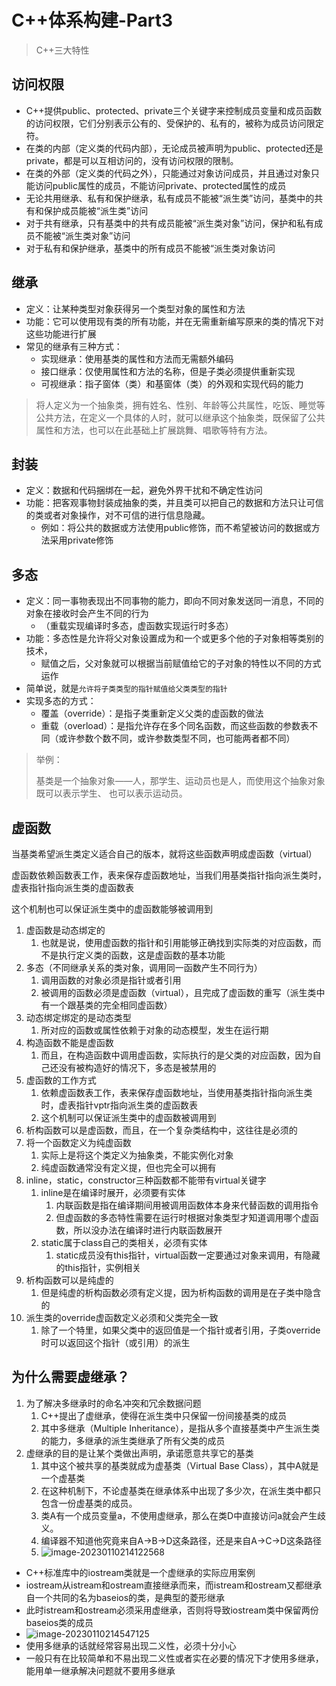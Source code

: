 # C++体系构建-Part3

> C++三大特性

## 访问权限

- C++提供public、protected、private三个关键字来控制成员变量和成员函数的访问权限，它们分别表示公有的、受保护的、私有的，被称为成员访问限定符。
- 在类的内部（定义类的代码内部），无论成员被声明为public、protected还是private，都是可以互相访问的，没有访问权限的限制。
- 在类的外部（定义类的代码之外），只能通过对象访问成员，并且通过对象只能访问public属性的成员，不能访问private、protected属性的成员
- 无论共用继承、私有和保护继承，私有成员不能被“派生类”访问，基类中的共有和保护成员能被“派生类”访问
- 对于共有继承，只有基类中的共有成员能被“派生类对象”访问，保护和私有成员不能被“派生类对象”访问
- 对于私有和保护继承，基类中的所有成员不能被“派生类对象访问

## 继承

- 定义：让某种类型对象获得另一个类型对象的属性和方法
- 功能：它可以使用现有类的所有功能，并在无需重新编写原来的类的情况下对这些功能进行扩展
- 常见的继承有三种方式：
  - 实现继承：使用基类的属性和方法而无需额外编码
  - 接口继承：仅使用属性和方法的名称，但是子类必须提供重新实现
  - 可视继承：指子窗体（类）和基窗体（类）的外观和实现代码的能力

> 将人定义为一个抽象类，拥有姓名、性别、年龄等公共属性，吃饭、睡觉等公共方法，在定义一个具体的人时，就可以继承这个抽象类，既保留了公共属性和方法，也可以在此基础上扩展跳舞、唱歌等特有方法。

## 封装

- 定义：数据和代码捆绑在一起，避免外界干扰和不确定性访问
- 功能：把客观事物封装成抽象的类，并且类可以把自己的数据和方法只让可信的类或者对象操作，对不可信的进行信息隐藏。
  - 例如：将公共的数据或方法使用public修饰，而不希望被访问的数据或方法采用private修饰

## 多态

- 定义：同一事物表现出不同事物的能力，即向不同对象发送同一消息，不同的对象在接收时会产生不同的行为
  - （重载实现编译时多态，虚函数实现运行时多态）
- 功能：多态性是允许将父对象设置成为和一个或更多个他的子对象相等类别的技术，
  - 赋值之后，父对象就可以根据当前赋值给它的子对象的特性以不同的方式运作
- 简单说，就是`允许将子类类型的指针赋值给父类类型的指针`
- 实现多态的方式：
  - 覆盖（override）：是指子类重新定义父类的虚函数的做法
  - 重载（overload）：是指允许存在多个同名函数，而这些函数的参数表不同（或许参数个数不同，或许参数类型不同，也可能两者都不同）

> 举例：
>
> 基类是⼀个抽象对象——⼈，那学⽣、运动员也是⼈，⽽使⽤这个抽象对象既可以表示学⽣、 也可以表示运动员。 

## 虚函数

当基类希望派生类定义适合自己的版本，就将这些函数声明成虚函数（virtual）

虚函数依赖函数表工作，表来保存虚函数地址，当我们用基类指针指向派生类时，虚表指针指向派生类的虚函数表

这个机制也可以保证派生类中的虚函数能够被调用到

1. 虚函数是动态绑定的
   1. 也就是说，使用虚函数的指针和引用能够正确找到实际类的对应函数，而不是执行定义类的函数，这是虚函数的基本功能
2. 多态（不同继承关系的类对象，调用同一函数产生不同行为）
   1. 调用函数的对象必须是指针或者引用
   2. 被调用的函数必须是虚函数（virtual），且完成了虚函数的重写（派生类中有一个跟基类的完全相同虚函数）
3. 动态绑定绑定的是动态类型
   1. 所对应的函数或属性依赖于对象的动态模型，发生在运行期
4. 构造函数不能是虚函数
   1. 而且，在构造函数中调用虚函数，实际执行的是父类的对应函数，因为自己还没有被构造好的情况下，多态是被禁用的
5. 虚函数的工作方式
   1. 依赖虚函数表工作，表来保存虚函数地址，当使用基类指针指向派生类时，虚表指针vptr指向派生类的虚函数表
   2. 这个机制可以保证派生类中的虚函数被调用到
6. 析构函数可以是虚函数，而且，在一个复杂类结构中，这往往是必须的
7. 将一个函数定义为纯虚函数
   1. 实际上是将这个类定义为抽象类，不能实例化对象
   2. 纯虚函数通常没有定义提，但也完全可以拥有
8. inline，static，constructor三种函数都不能带有virtual关键字
   1. inline是在编译时展开，必须要有实体
      1. 内联函数是指在编译期间用被调用函数体本身来代替函数的调用指令
      2. 但虚函数的多态特性需要在运行时根据对象类型才知道调用哪个虚函数，所以没办法在编译时进行内联函数展开
   2. static属于class自己的类相关，必须有实体
      1. static成员没有this指针，virtual函数一定要通过对象来调用，有隐藏的this指针，实例相关
9. 析构函数可以是纯虚的
   1. 但是纯虚的析构函数必须有定义提，因为析构函数的调用是在子类中隐含的
10. 派生类的override虚函数定义必须和父类完全一致
    1. 除了一个特里，如果父类中的返回值是一个指针或者引用，子类override时可以返回这个指针（或引用）的派生

## 为什么需要虚继承？

1. 为了解决多继承时的命名冲突和冗余数据问题
   1. C++提出了虚继承，使得在派生类中只保留一份间接基类的成员
   2. 其中多继承（Multiple Inheritance），是指从多个直接基类中产生派生类的能力，多继承的派生类继承了所有父类的成员
2. 虚继承的目的是让某个类做出声明，承诺愿意共享它的基类
   1. 其中这个被共享的基类就成为虚基类（Virtual Base Class），其中A就是一个虚基类
   2. 在这种机制下，不论虚基类在继承体系中出现了多少次，在派生类中都只包含一份虚基类的成员。
   3. 类A有一个成员变量a，不使用虚继承，那么在类D中直接访问a就会产生歧义。
   4. 编译器不知道他究竟来自A->B->D这条路径，还是来自A->C->D这条路径
   5. ![image-20230110214122568](https://happygoing.oss-cn-beijing.aliyuncs.com/img/image-20230110214122568.png)

- C++标准库中的iostream类就是一个虚继承的实际应用案例
- iostream从istream和ostream直接继承而来，而istream和ostream又都继承自一个共同的名为baseios的类，是典型的菱形继承
- 此时istream和ostream必须采用虚继承，否则将导致iostream类中保留两份baseios类的成员
- ![image-20230110214547125](https://happygoing.oss-cn-beijing.aliyuncs.com/img/image-20230110214547125.png)
- 使用多继承的话就经常容易出现二义性，必须十分小心
- 一般只有在比较简单和不易出现二义性或者实在必要的情况下才使用多继承，能用单一继承解决问题就不要用多继承